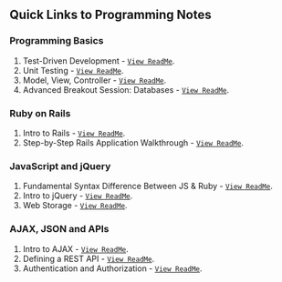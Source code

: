 Quick Links to Programming Notes
-----------------

### Programming Basics
1. Test-Driven Development - [`View ReadMe`](Week2/Day6/Lesson_TestDrivenDevelopment/README.md).
2. Unit Testing - [`View ReadMe`](Week2/Day6/Lesson_UnitTesting/README.md).
3. Model, View, Controller - [`View ReadMe`](Week2/Day8/Lesson_ModelViewController/README.md).
4. Advanced Breakout Session: Databases - [`View ReadMe`](Week4/Day19/Breakout_Databases/README.md).

### Ruby on Rails

1. Intro to Rails - [`View ReadMe`](Week4/Day16/Lesson_Rails/timetracking/README.md).
2. Step-by-Step Rails Application Walkthrough - [`View ReadMe`](Week4/Day20/Project_ConcertNetwork/README.md).

### JavaScript and jQuery

1. Fundamental Syntax Difference Between JS & Ruby - [`View ReadMe`](Week3/Day13/Lesson_Javascript/README.md).
2. Intro to jQuery - [`View ReadMe`](Week5/Day21/Lesson_JQuery/README.md).
3. Web Storage - [`View ReadMe`](Week5/Day23/EX_LocalStorage/readme.md).

### AJAX, JSON and APIs
1. Intro to AJAX - [`View ReadMe`](Week5/Day22/Lesson_Ajax/README.md).
2. Defining a REST API - [`View ReadMe`](Week6/Sandwichr/README.md).
3. Authentication and Authorization - [`View ReadMe`](Week6/Lesson_AuthenticationAuthorization/README.md).